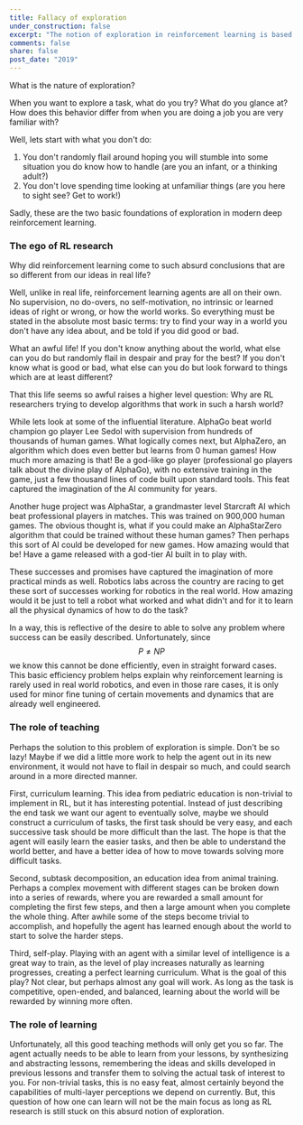 ```yaml
---
title: Fallacy of exploration
under_construction: false
excerpt: "The notion of exploration in reinforcement learning is based off a false notion that we are alone in the world. We are not alone, we did not come from nothing, and if we want reinforcement learning to be successful, we must understand that basic fact."
comments: false
share: false
post_date: "2019"
---
```


What is the nature of exploration?

When you want to explore a task, what do you try? What do you glance at? How does this behavior differ from when you are doing a job you are very familiar with?

Well, lets start with what you don't do:

1. You don't randomly flail around hoping you will stumble into some situation you do know how to handle (are you an infant, or a thinking adult?)
1. You don't love spending time looking at unfamiliar things (are you here to sight see? Get to work!)

Sadly, these are the two basic foundations of exploration in modern deep reinforcement learning.

### The ego of RL research

Why did reinforcement learning come to such absurd conclusions that are so different from our ideas in real life?

Well, unlike in real life, reinforcement learning agents are all on their own. No supervision, no do-overs, no self-motivation, no intrinsic or learned ideas of right or wrong, or how the world works. So everything must be stated in the absolute most basic terms: try to find your way in a world you don't have any idea about, and be told if you did good or bad.

What an awful life! If you don't know anything about the world, what else can you do but randomly flail in despair and pray for the best? If you don't know what is good or bad, what else can you do but look forward to things which are at least different?

That this life seems so awful raises a higher level question: Why are RL researchers trying to develop algorithms that work in such a harsh world?

While lets look at some of the influential literature. AlphaGo beat world champion go player Lee Sedol with supervision from hundreds of thousands of human games. What logically comes next, but AlphaZero, an algorithm which does even better but learns from 0 human games! How much more amazing is that! Be a god-like go player (professional go players talk about the divine play of AlphaGo), with no extensive training in the game, just a few thousand lines of code built upon standard tools. This feat captured the imagination of the AI community for years.

Another huge project was AlphaStar, a grandmaster level Starcraft AI which beat professional players in matches. This was trained on 900,000 human games. The obvious thought is, what if you could make an AlphaStarZero algorithm that could be trained without these human games? Then perhaps this sort of AI could be developed for new games. How amazing would that be! Have a game released with a god-tier AI built in to play with.

These successes and promises have captured the imagination of more practical minds as well. Robotics labs across the country are racing to get these sort of successes working for robotics in the real world. How amazing would it be just to tell a robot what worked and what didn't and for it to learn all the physical dynamics of how to do the task?

In a way, this is reflective of the desire to able to solve any problem where success can be easily described. Unfortunately, since $$P \ne NP$$ we know this cannot be done efficiently, even in straight forward cases. This basic efficiency problem helps explain why reinforcement learning is rarely used in real world robotics, and even in those rare cases, it is only used for minor fine tuning of certain movements and dynamics that are already well engineered.


### The role of teaching

Perhaps the solution to this problem of exploration is simple. Don't be so lazy! Maybe if we did a little more work to help the agent out in its new environment, it would not have to flail in despair so much, and could search around in a more directed manner.

First, curriculum learning. This idea from pediatric education is non-trivial to implement in RL, but it has interesting potential. Instead of just describing the end task we want our agent to eventually solve, maybe we should construct a curriculum of tasks, the first task should be very easy, and each successive task should be more difficult than the last. The hope is that the agent will easily learn the easier tasks, and then be able to understand the world better, and have a better idea of how to move towards solving more difficult tasks.

Second, subtask decomposition, an education idea from animal training. Perhaps a complex movement with different stages can be broken down into a series of rewards, where you are rewarded a small amount for completing the first few steps, and then a large amount when you complete the whole thing. After awhile some of the steps become trivial to accomplish, and hopefully the agent has learned enough about the world to start to solve the harder steps.

Third, self-play. Playing with an agent with a similar level of intelligence is a great way to train, as the level of play increases naturally as learning progresses, creating a perfect learning curriculum. What is the goal of this play? Not clear, but perhaps almost any goal will work. As long as the task is competitive, open-ended, and balanced, learning about the world will be rewarded by winning more often.

### The role of learning

Unfortunately, all this good teaching methods will only get you so far. The agent actually needs to be able to learn from your lessons, by synthesizing and abstracting lessons, remembering the ideas and skills developed in previous lessons and transfer them to solving the actual task of interest to you. For non-trivial tasks, this is no easy feat, almost certainly beyond the capabilities of multi-layer perceptions we depend on currently. But, this question of how one can learn will not be the main focus as long as RL research is still stuck on this absurd notion of exploration.
